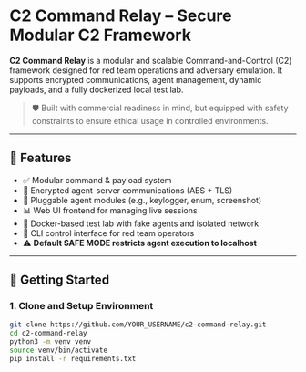 # C2 Command Relay – Secure Modular C2 Framework

**C2 Command Relay** is a modular and scalable Command-and-Control (C2) framework designed for red team operations and adversary emulation. It supports encrypted communications, agent management, dynamic payloads, and a fully dockerized local test lab.

> 🛡️ Built with commercial readiness in mind, but equipped with safety constraints to ensure ethical usage in controlled environments.

---

## 🔧 Features

- ✅ Modular command & payload system
- 🔐 Encrypted agent-server communications (AES + TLS)
- 🧱 Pluggable agent modules (e.g., keylogger, enum, screenshot)
- 📊 Web UI frontend for managing live sessions
- 🐳 Docker-based test lab with fake agents and isolated network
- 🧰 CLI control interface for red team operators
- ⚠️ **Default SAFE MODE restricts agent execution to localhost**

---

## 🚀 Getting Started

### 1. Clone and Setup Environment

```bash
git clone https://github.com/YOUR_USERNAME/c2-command-relay.git
cd c2-command-relay
python3 -m venv venv
source venv/bin/activate
pip install -r requirements.txt
